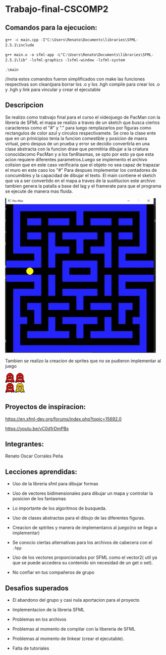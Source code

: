 # Trabajo-final-CSCOMP2
## Comandos para la ejecucion:

   ``g++ -c main.cpp -I"C:\Users\Renato\Documents\libraries\SFML-2.5.1\include ``
   
   
   ``g++ main.o -o sfml-app -L"C:\Users\Renato\Documents\libraries\SFML-2.5.1\lib" -lsfml-graphics -lsfml-window -lsfml-system  ``
   
   
   ``.\main ``
   
   
//nota estos comandos fueron simplificados con make las funciones respectivas son clean(para borrar los .o y los .hgh compile para crear los .o y .hgh y link para vincular y crear el ejecutable

## Descripcion
Se realizo como trabvajo final para el curso el videojuego de PacMan con la libreria de SFML el mapa se realizo a traves de un sketch que busca ciertos caracteress como el "#" y "." para luego remplazarlos por figuras como rectangulos de color azul y circulos respectivamete. Se creo la clase ente que en un prinicipioo tenia la funcion comestible y posicion de maera virtual, pero despus de un prueba y error se decidio convertirla en una clase abstracta con la funcion draw que permitiria dibujar a la criatura conocidacomo PacMan y a los fan6tasmas, se opto por esto ya que esta acion requiere diferentes parametros.Luego se implemento el archivo colision que en este caso verificaria que el objeto no sea capaz de trapazar el muro en este caso los "#" Para despues implementar los contadores de concumibles y la capacidad de dibujar el texto. El main contiene el sketch que va a ser convertido en el mapa a traves de la sustitucion este archivo tambien genera la patalla a base del lag y el framerate para que el programa se ejecute de manera mas fluida.

![prueba](https://github.com/RenatoUCSP1/Trabajo-final-CSCOMP2/blob/024a5694a5893094d2b370d6139c74ea4d0d06f7/img/prueba%20de%20que%20alguna%20vez.png)

Tambien se realizo la creacion de sprites que no se pudieron implementar al juego


![sprites](https://github.com/RenatoUCSP1/Trabajo-final-CSCOMP2/blob/39dc666e58c6eff247962b88312f3921b0248235/img/Ghost_red.png)


## Proyectos de inspiracion:

https://en.sfml-dev.org/forums/index.php?topic=15692.0

https://youtu.be/vC0d1rDmPBs

## Integrantes:

Renato Oscar Corrales Peña

## Lecciones aprendidas:

* Uso de la libreria sfml para dibujar formas

* Uso de vectores bidimensionales para dibujar un mapa y controlar la posicion de los fantasmas

* Lo importante de los algoritmos de busqueda.

* Uso de clases abstractas para el dibujo de las diferentes figuras. 

* Creacion de sptrites y manera de implementaros al juego(no se llego a implementar)

*  Se conocio ciertas alternativas para los archivos de cabecera con el    ``.hpp``

*  Uso de los vectores proporcionados por SFML como el vector2( util ya que se puede accedera su contenido sin necesidad de un get o set). 

*  No confiar en tus compañeros de grupo

## Desafios superados

*  El abandono del grupo y casi nula aportacion para el proyecto

*  Implementacion de la libreria SFML

*  Problemas en los archivos

*  Problemas al momento de compilar con la libereria de SFML

*  Problemas al momento de linkear (crear el ejecutable).

*  Falta de tutoriales
